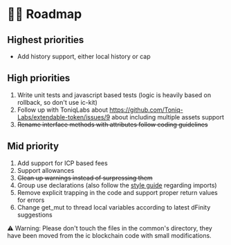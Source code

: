 # 🚴‍♀️ Roadmap

## Highest priorities

- Add history support, either local history or cap

## High priorities

1. Write unit tests and javascript based tests (logic is heavily based on rollback, so don't use ic-kit)
2. Follow up with ToniqLabs about https://github.com/Toniq-Labs/extendable-token/issues/9 about including multiple assets support
3. ~~Rename interface methods with attributes follow coding guidelines~~

## Mid priority

1. Add support for ICP based fees
2. Support allowances
3. ~~Clean up warnings instead of surpressing them~~
4. Group use declarations (also follow the [style guide](style.md) regarding imports)
5. Remove explicit trapping in the code and support proper return values for errors
6. Change get_mut to thread local variables according to latest dFinity suggestions

⚠️ Warning: Please don't touch the files in the common's directory, they have been moved from the ic blockchain code with small modifications.
